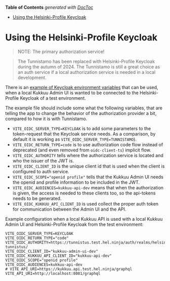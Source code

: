 <!-- START doctoc generated TOC please keep comment here to allow auto update -->
<!-- DON'T EDIT THIS SECTION, INSTEAD RE-RUN doctoc TO UPDATE -->
**Table of Contents**  *generated with [DocToc](https://github.com/thlorenz/doctoc)*

- [Using the Helsinki-Profile Keycloak](#using-the-helsinki-profile-keycloak)

<!-- END doctoc generated TOC please keep comment here to allow auto update -->


# Using the Helsinki-Profile Keycloak

> NOTE: The primary authorization service!

> The Tunnistamo has been replaced with Helsinki-Profile Keycloak during the autumn of 2024. The Tunnistamo is still a great choice as an auth service if a local authorization service is needed in a local development.

There is an [example of Keycloak environment variables](./.env.local.keycloak-example) that can be used, when a local Kukkuu Admin UI is wanted to be connected to the Helsinki-Profile Keycloak of a test environment.

The example file should include some what the following variables, that are telling the app to change the behavior of the authorization provider a bit, compared to how it is with Tunnistamo.

- `VITE_OIDC_SERVER_TYPE=KEYCLOAK` is to add some parameters to the token-request that the Keycloak service needs. As a comparison, by default it is working as `VITE_OIDC_SERVER_TYPE=TUNNISTAMO`).
- `VITE_OIDC_RETURN_TYPE=code` is to use authorization code flow instead of deprecated (and even removed from `oidc-client-ts`) implicit flow.
- `VITE_OIDC_AUTHORITY` tells where the authorization service is located and who the issuer of the JWT is.
- `VITE_OIDC_CLIENT_ID` is the unique client id that is used when the client is configured to auth service.
- `VITE_OIDC_SCOPE="openid profile"` tells that the Kukkuu Admin UI needs the openid and profile information to be included in the JWT.
- `VITE_OIDC_AUDIENCES=kukkuu-api-dev` means that when the authorization is given, the access is needed to these clients too, so the api-tokens needs to be generated.
- `VITE_OIDC_KUKKUU_API_CLIENT_ID` is used collect the proper auth token for communication between the Admin UI and the API.

Example configuration when a local Kukkuu API is used with a local Kukkuu Admin UI and Helsinki-Profile Keycloak from the test environment:

```shell
VITE_OIDC_SERVER_TYPE=KEYCLOAK
VITE_OIDC_RETURN_TYPE="code"
VITE_OIDC_AUTHORITY=https://tunnistus.test.hel.ninja/auth/realms/helsinki-tunnistus/
VITE_OIDC_CLIENT_ID="kukkuu-admin-ui-dev"
VITE_OIDC_KUKKUU_API_CLIENT_ID="kukkuu-api-dev"
VITE_OIDC_SCOPE="openid profile"
VITE_OIDC_AUDIENCES=kukkuu-api-dev
# VITE_API_URI=https://kukkuu.api.test.hel.ninja/graphql
VITE_API_URI=http://localhost:8081/graphql
```